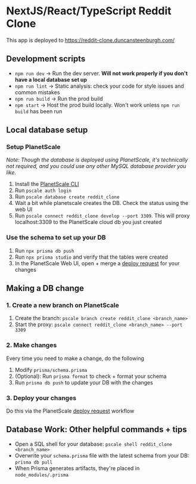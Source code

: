 # NextJS/React/TypeScript Reddit Clone
This app is deployed to https://reddit-clone.duncansteenburgh.com/

## Development scripts
* `npm run dev` -> Run the dev server. **Will not work properly if you don't have a local database set up**
* `npm run lint` -> Static analysis: check your code for style issues and common mistakes
* `npm run build` -> Run the prod build
* `npm start` -> Host the prod build locally. Won't work unless `npm run build` has been run

## Local database setup
### Setup PlanetScale
*Note: Though the database is deployed using PlanetScale, it's technically not required, and you could use any other MySQL database provider you like.*
1. Install the [PlanetScale CLI](https://planetscale.com/docs/concepts/planetscale-environment-setup)
1. Run `pscale auth login`
1. Run `pscale database create reddit_clone`
1. Wait a bit while planetscale creates the DB. Check the status using the web UI
1. Run `pscale connect reddit_clone develop --port 3309`. This will proxy localhost:3309 to the PlanetScale cloud db you just created

### Use the schema to set up your DB
1. Run `npx prisma db push`
1. Run `npx prisma studio` and verify that the tables were created
1. In the PlanetScale Web UI, open + merge a [deploy request](https://planetscale.com/docs/concepts/deploy-requests) for your changes


## Making a DB change
### 1. Create a new branch on PlanetScale
1. Create the branch: `pscale branch create reddit_clone <branch_name>`
1. Start the proxy: `pscale connect reddit_clone <branch_name> --port 3309`

### 2. Make changes
Every time you need to make a change, do the following
1. Modify `prisma/schema.prisma`
1. (Optional): Run `prisma format` to check + format your schema
1. Run `prisma db push` to update your DB with the changes

### 3. Deploy your changes
Do this via the PlanetScale [deploy request](https://planetscale.com/docs/concepts/deploy-requests) workflow

## Database Work: Other helpful commands + tips
* Open a SQL shell for your database: `pscale shell reddit_clone <branch_name>`
* Overwrite your `schema.prisma` file with the latest schema from your DB: `prisma db pull`
* When Prisma generates artifacts, they're placed in `node_modules/.prisma`
